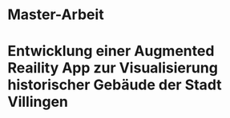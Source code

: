 # Master-Arbeit
# Entwicklung einer Augmented Reaility App zur Visualisierung historischer Gebäude der Stadt Villingen
